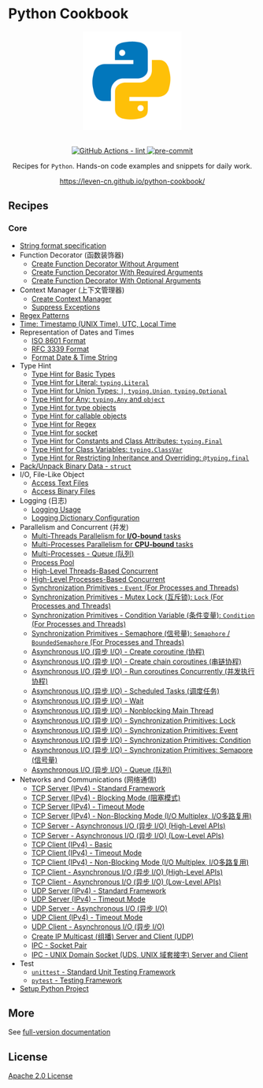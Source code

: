 # Python Cookbook

<section align="center">
  <img src="https://raw.githubusercontent.com/leven-cn/python-cookbook/main/.python-logo.png"
    alt="Python Logo" width="200" height="200" title="Python Logo">
  <br><br>
  <p>
    <a href="https://github.com/leven-cn/python-cookbook/actions/workflows/lint.yml">
      <img src="https://github.com/leven-cn/python-cookbook/actions/workflows/lint.yml/badge.svg"
      alt="GitHub Actions - lint" style="max-width:100%;">
    </a>
    <a href="https://github.com/pre-commit/pre-commit">
      <img src="https://img.shields.io/badge/pre--commit-enabled-brightgreen?logo=pre-commit&logoColor=white"
      alt="pre-commit" style="max-width:100%;">
    </a>
  </p>
  <p>Recipes for <code>Python</code>. Hands-on code examples and snippets for daily work.</p>
  <p><a href="https://leven-cn.github.io/python-cookbook/">https://leven-cn.github.io/python-cookbook/</a></p>
</section>

## Recipes

<!-- markdownlint-disable line-length -->

### Core

- [String format specification](https://leven-cn.github.io/python-cookbook/recipes/core/str_fmt_spec)
- Function Decorator (函数装饰器)
  - [Create Function Decorator Without Argument](https://leven-cn.github.io/python-cookbook/recipes/core/function_decorator_no_args)
  - [Create Function Decorator With Required Arguments](https://leven-cn.github.io/python-cookbook/recipes/core/function_decorator_args_required)
  - [Create Function Decorator With Optional Arguments](https://leven-cn.github.io/python-cookbook/recipes/core/function_decorator_args_optional)
- Context Manager (上下文管理器)
  - [Create Context Manager](https://leven-cn.github.io/python-cookbook/recipes/core/context_manager)
  - [Suppress Exceptions](https://leven-cn.github.io/python-cookbook/recipes/core/suppress_exceptions)
- [Regex Patterns](https://leven-cn.github.io/python-cookbook/recipes/core/regex_patterns)
- [Time: Timestamp (UNIX Time), UTC, Local Time](https://leven-cn.github.io/python-cookbook/recipes/core/time)
- Representation of Dates and Times
  - [ISO 8601 Format](https://leven-cn.github.io/python-cookbook/recipes/core/datetime_fmt_iso_8601)
  - [RFC 3339 Format](https://leven-cn.github.io/python-cookbook/recipes/core/datetime_fmt_rfc_3339)
  - [Format Date & Time String](https://leven-cn.github.io/python-cookbook/recipes/core/datetime_fmt_str)
- Type Hint
  - [Type Hint for Basic Types](https://leven-cn.github.io/python-cookbook/recipes/core/type_hint_for_basic_type)
  - [Type Hint for Literal: `typing.Literal`](https://leven-cn.github.io/python-cookbook/recipes/core/type_hint_for_literal)
  - [Type Hint for Union Types: `|`, `typing.Union`, `typing.Optional`](https://leven-cn.github.io/python-cookbook/recipes/core/type_hint_for_union)
  - [Type Hint for Any: `typing.Any` and `object`](https://leven-cn.github.io/python-cookbook/recipes/core/type_hint_for_any)
  - [Type Hint for type objects](https://leven-cn.github.io/python-cookbook/recipes/core/type_hint_for_type)
  - [Type Hint for callable objects](https://leven-cn.github.io/python-cookbook/recipes/core/type_hint_for_callable)
  - [Type Hint for Regex](https://leven-cn.github.io/python-cookbook/recipes/core/type_hint_for_regex)
  - [Type Hint for socket](https://leven-cn.github.io/python-cookbook/recipes/core/type_hint_for_socket)
  - [Type Hint for Constants and Class Attributes: `typing.Final`](https://leven-cn.github.io/python-cookbook/recipes/core/type_hint_for_constant)
  - [Type Hint for Class Variables: `typing.ClassVar`](https://leven-cn.github.io/python-cookbook/recipes/core/type_hint_for_class_var)
  - [Type Hint for Restricting Inheritance and Overriding: `@typing.final`](https://leven-cn.github.io/python-cookbook/recipes/core/type_hint_for_inheritance)
- [Pack/Unpack Binary Data - `struct`](https://leven-cn.github.io/python-cookbook/recipes/core/struct)
- I/O, File-Like Object
  - [Access Text Files](https://leven-cn.github.io/python-cookbook/recipes/core/text_io)
  - [Access Binary Files](https://leven-cn.github.io/python-cookbook/recipes/core/binary_io)
- Logging (日志)
  - [Logging Usage](https://leven-cn.github.io/python-cookbook/recipes/core/logging_usage)
  - [Logging Dictionary Configuration](https://leven-cn.github.io/python-cookbook/recipes/core/logging_dict_config)
- Parallelism and Concurrent (并发)
  - [Multi-Threads Parallelism for **I/O-bound** tasks](https://leven-cn.github.io/python-cookbook/recipes/core/multi_threads)
  - [Multi-Processes Parallelism for **CPU-bound** tasks](https://leven-cn.github.io/python-cookbook/recipes/core/multi_processes)
  - [Multi-Processes - Queue (队列)](https://leven-cn.github.io/python-cookbook/recipes/core/multi_processes_queue)
  - [Process Pool](https://leven-cn.github.io/python-cookbook/recipes/core/process_pool)
  - [High-Level Threads-Based Concurrent](https://leven-cn.github.io/python-cookbook/recipes/core/concurrent_threads)
  - [High-Level Processes-Based Concurrent](https://leven-cn.github.io/python-cookbook/recipes/core/concurrent_processes)
  - [Synchronization Primitives - `Event` (For Processes and Threads)](https://leven-cn.github.io/python-cookbook/recipes/core/synchronization_event)
  - [Synchronization Primitives - Mutex Lock (互斥锁): `Lock` (For Processes and Threads)](https://leven-cn.github.io/python-cookbook/recipes/core/synchronization_lock)
  - [Synchronization Primitives - Condition Variable (条件变量): `Condition` (For Processes and Threads)](https://leven-cn.github.io/python-cookbook/recipes/core/synchronization_condition)
  - [Synchronization Primitives - Semaphore (信号量): `Semaphore` / `BoundedSemaphore` (For Processes and Threads)](https://leven-cn.github.io/python-cookbook/recipes/core/synchronization_semaphore)
  - [Asynchronous I/O (异步 I/O) - Create coroutine (协程)](https://leven-cn.github.io/python-cookbook/recipes/core/asyncio_coroutine)
  - [Asynchronous I/O (异步 I/O) - Create chain coroutines (串链协程)](https://leven-cn.github.io/python-cookbook/recipes/core/asyncio_coroutine_chain)
  - [Asynchronous I/O (异步 I/O) - Run coroutines Concurrently (并发执行协程)](https://leven-cn.github.io/python-cookbook/recipes/core/asyncio_coroutine_chain)
  - [Asynchronous I/O (异步 I/O) - Scheduled Tasks (调度任务)](https://leven-cn.github.io/python-cookbook/recipes/core/asyncio_schedule)
  - [Asynchronous I/O (异步 I/O) - Wait](https://leven-cn.github.io/python-cookbook/recipes/core/asyncio_wait)
  - [Asynchronous I/O (异步 I/O) - Nonblocking Main Thread](https://leven-cn.github.io/python-cookbook/recipes/core/asyncio_nonblocking)
  - [Asynchronous I/O (异步 I/O) - Synchronization Primitives: Lock](https://leven-cn.github.io/python-cookbook/recipes/core/asyncio_synchronization_lock)
  - [Asynchronous I/O (异步 I/O) - Synchronization Primitives: Event](https://leven-cn.github.io/python-cookbook/recipes/core/asyncio_synchronization_event)
  - [Asynchronous I/O (异步 I/O) - Synchronization Primitives: Condition](https://leven-cn.github.io/python-cookbook/recipes/core/asyncio_synchronization_condition)
  - [Asynchronous I/O (异步 I/O) - Synchronization Primitives: Semapore (信号量)](https://leven-cn.github.io/python-cookbook/recipes/core/asyncio_synchronization_semapore)
  - [Asynchronous I/O (异步 I/O) - Queue (队列)](https://leven-cn.github.io/python-cookbook/recipes/core/asyncio_queue)
- Networks and Communications (网络通信)
  - [TCP Server (IPv4) - Standard Framework](https://leven-cn.github.io/python-cookbook/recipes/core/tcp_server_ipv4_std)
  - [TCP Server (IPv4) - Blocking Mode (阻塞模式)](https://leven-cn.github.io/python-cookbook/recipes/core/tcp_server_ipv4_blocking)
  - [TCP Server (IPv4) - Timeout Mode](https://leven-cn.github.io/python-cookbook/recipes/core/tcp_server_ipv4_timeout)
  - [TCP Server (IPv4) - Non-Blocking Mode (I/O Multiplex, I/O多路复用)](https://leven-cn.github.io/python-cookbook/recipes/core/tcp_server_ipv4_io_multiplex)
  - [TCP Server - Asynchronous I/O (异步 I/O) (High-Level APIs)](https://leven-cn.github.io/python-cookbook/recipes/core/tcp_server_asyncio_high_api)
  - [TCP Server - Asynchronous I/O (异步 I/O) (Low-Level APIs)](https://leven-cn.github.io/python-cookbook/recipes/core/tcp_server_asyncio_low_api)
  - [TCP Client (IPv4) - Basic](https://leven-cn.github.io/python-cookbook/recipes/core/tcp_client_ipv4_basic)
  - [TCP Client (IPv4) - Timeout Mode](https://leven-cn.github.io/python-cookbook/recipes/core/tcp_client_ipv4_timeout)
  - [TCP Client (IPv4) - Non-Blocking Mode (I/O Multiplex, I/O多路复用)](https://leven-cn.github.io/python-cookbook/recipes/core/tcp_client_ipv4_io_multiplex)
  - [TCP Client - Asynchronous I/O (异步 I/O) (High-Level APIs)](https://leven-cn.github.io/python-cookbook/recipes/core/tcp_client_asyncio_high_api)
  - [TCP Client - Asynchronous I/O (异步 I/O) (Low-Level APIs)](https://leven-cn.github.io/python-cookbook/recipes/core/tcp_client_asyncio_low_api)
  - [UDP Server (IPv4) - Standard Framework](https://leven-cn.github.io/python-cookbook/recipes/core/udp_server_ipv4_std)
  - [UDP Server (IPv4) - Timeout Mode](https://leven-cn.github.io/python-cookbook/recipes/core/udp_server_ipv4_timeout)
  - [UDP Server - Asynchronous I/O (异步 I/O)](https://leven-cn.github.io/python-cookbook/recipes/core/udp_server_asyncio)
  - [UDP Client (IPv4) - Timeout Mode](https://leven-cn.github.io/python-cookbook/recipes/core/udp_client_ipv4_timeout)
  - [UDP Client - Asynchronous I/O (异步 I/O)](https://leven-cn.github.io/python-cookbook/recipes/core/udp_client_asyncio)
  - [Create IP Multicast (组播) Server and Client (UDP)](https://leven-cn.github.io/python-cookbook/recipes/core/ip_multicast)
  - [IPC - Socket Pair](https://leven-cn.github.io/python-cookbook/recipes/core/ipc_socketpair)
  - [IPC - UNIX Domain Socket (UDS, UNIX 域套接字) Server and Client](https://leven-cn.github.io/python-cookbook/recipes/core/ipc_unix_domain_socket)
- Test
  - [`unittest` - Standard Unit Testing Framework](https://leven-cn.github.io/python-cookbook/recipes/core/unittest)
  - [`pytest` - Testing Framework](https://leven-cn.github.io/python-handbook/recipes/core/pytest)
- [Setup Python Project](https://leven-cn.github.io/python-cookbook/recipes/core/python_project)

<!-- markdownlint-enable line-length -->

## More

See [full-version documentation](https://leven-cn.github.io/)

## License

[Apache 2.0 License](https://github.com/leven-cn/python-cookbook/blob/main/LICENSE)
